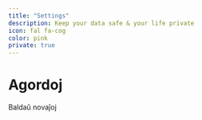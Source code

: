 ```yaml
---
title: "Settings"
description: Keep your data safe & your life private
icon: fal fa-cog
color: pink
private: true
---
```


# Agordoj

<span class="tag yellow">Baldaŭ novaĵoj</span>
